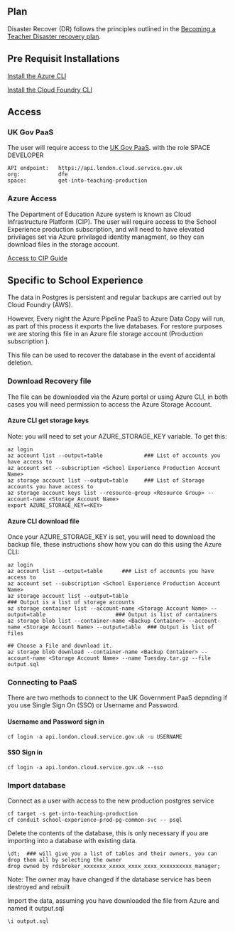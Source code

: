 ## Plan
Disaster Recover (DR) follows the principles outlined in the [Becoming a Teacher  Disaster recovery plan](https://dfedigital.atlassian.net/wiki/spaces/BaT/pages/2921365676/Disaster+recovery).

## Pre Requisit Installations
[Install the Azure CLI](https://docs.microsoft.com/en-us/cli/azure/install-azure-cli)

[Install the Cloud Foundry CLI](https://docs.cloudfoundry.org/cf-cli/install-go-cli.html#pkg)

## Access

### UK Gov PaaS
The user will require access to the [UK Gov PaaS](https://docs.cloud.service.gov.uk/get_started.html). with the role SPACE DEVELOPER

```
API endpoint:   https://api.london.cloud.service.gov.uk
org:            dfe
space:          get-into-teaching-production
```
### Azure Access
The Department of Education Azure system is known as Cloud Infrastructure Platform (CIP).
The user will require access to the School Experience production subscription, and will need to have elevated privilages set via Azure privilaged identity managment, so they can download files in the storage account. 

[Access to CIP Guide](https://dfedigital.atlassian.net/wiki/spaces/BaT/pages/1897955586/Azure+CIP)


## Specific to School Experience
The data in Postgres is persistent and regular backups are carried out by Cloud Foundry (AWS). 

However, Every night the Azure Pipeline PaaS to Azure Data Copy will run, as part of this process it exports the live databases. For restore purposes we are storing this file in an Azure file storage account (Production subscription ). 

This file can be used to recover the database in the event of accidental deletion.

### Download Recovery file
The file can be downloaded via the Azure portal or using Azure CLI, in both cases you will need permission to access the Azure Storage Account.

#### Azure CLI get storage keys
Note: you will need to set your AZURE_STORAGE_KEY variable. To get this: 

```
az login
az account list --output=table             ### List of accounts you have access to
az account set --subscription <School Experience Production Account Name>
az storage account list --output=table     ### List of Storage accounts you have access to
az storage account keys list --resource-group <Resource Group> --account-name <Storage Account Name>
export AZURE_STORAGE_KEY=<KEY>
```

#### Azure CLI download file

Once your AZURE_STORAGE_KEY is set, you will need to download the backup file, these instructions show how you can do this using the Azure CLI:

```
az login
az account list --output=table      ### List of accounts you have access to
az account set --subscription <School Experience Production Account Name>
az storage account list --output=table                                                              ### Output is a list of storage accounts
az storage container list --account-name <Storage Account Name> --output=table                      ### Output is list of containers
az storage blob list --container-name <Backup Container> --account-name <Storage Account Name> --output=table  ### Output is list of files

## Choose a File and download it.
az storage blob download --container-name <Backup Container> --account-name <Storage Account Name> --name Tuesday.tar.gz --file output.sql
```

### Connecting to PaaS
There are two methods to connect to the UK Government PaaS depnding if you use Single Sign On (SSO) or Username and Password.

#### Username and Password sign in 
```
cf login -a api.london.cloud.service.gov.uk -u USERNAME
```

#### SSO Sign in
```
cf login -a api.london.cloud.service.gov.uk --sso
```

### Import database
Connect as a user with access to the new production postgres service

```
cf target -s get-into-teaching-production
cf conduit school-experience-prod-pg-common-svc -- psql
```
Delete the contents of the database, this is only necessary if you are importing into a database with existing data.

```
\dt;  ### will give you a list of tables and their owners, you can drop them all by selecting the owner
drop owned by rdsbroker_xxxxxxx_xxxxx_xxxx_xxxx_xxxxxxxxxx_manager; 
```

Note: The owner may have changed if the database service has been destroyed and rebuilt

Import the data, assuming you have downloaded the file from Azure and named it output.sql

```
\i output.sql
```
